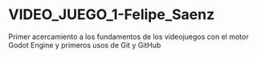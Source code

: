 # VIDEO_JUEGO_1-Felipe_Saenz
Primer acercamiento a los fundamentos de los videojuegos con el motor Godot Engine y primeros usos de Git y GitHub
